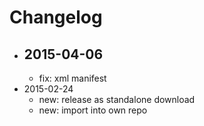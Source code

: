 # Changelog

- 2015-04-06 
  - 
  - fix: xml manifest
- 2015-02-24 
  - new: release as standalone download
  - new: import into own repo

